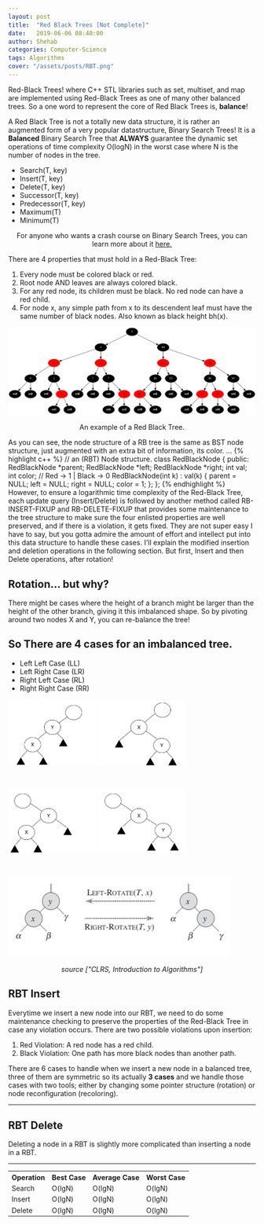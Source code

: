 ```yaml
---
layout: post
title:  "Red Black Trees [Not Complete]"
date:   2019-06-06 08:40:00
author: Shehab
categories: Computer-Science
tags: Algorithms
cover: "/assets/posts/RBT.png"
---
```


Red-Black Trees! where C++ STL libraries such as set, multiset, and map are implemented using Red-Black Trees as one of many other balanced trees. So a one word to represent the core of Red Black Trees is, <strong>balance</strong>!

A Red Black Tree is not a totally new data structure, it is rather an augmented form of a very popular datastructure, Binary Search Trees! It is a <strong> Balanced </strong> Binary Search Tree that <strong>ALWAYS</strong> guarantee the dynamic set operations of time complexity O(logN) in the worst case where N is the number of nodes in the tree. 
<ul>
	<li> Search(T, key)</li>
	<li> Insert(T, key)</li>
	<li> Delete(T, key)</li>
	<li> Successor(T, key)</li>
	<li> Predecessor(T, key)</li>
	<li> Maximum(T)</li>
	<li> Minimum(T)</li>
</ul>

<p align="center"><emp>For anyone who wants a crash course on Binary Search Trees, you can learn more about it <a href="https://shehabmmohamed.github.io/computer-science/2018/10/19/Binary-Search-Trees.html" target="_blank">here.</a></emp></p>

There are 4 properties that must hold in a Red-Black Tree:
<ol>
	<li>Every node must be colored black or red.</li>
	<li>Root node AND leaves are always colored black.</li>
	<li>For any red node, its children must be black. No red node can have a red child.</li>
	<li>For node x, any simple path from x to its descendent leaf must have the same number of black nodes. Also known as black height bh(x).</li>
</ol>

<img src="/assets/posts/RBT.png"> 
<p align="center">An example of a Red Black Tree.</p>

As you can see, the node structure of a RB tree is the same as BST node structure, just augmented with an extra bit of information, its color.
...
{% highlight c++ %}
// an (RBT) Node structure.
class RedBlackNode {
public:
	RedBlackNode *parent;
	RedBlackNode *left;
	RedBlackNode *right;
	int val;
	int color;	// Red -> 1 | Black -> 0
	RedBlackNode(int k) : val(k) {
		parent = NULL;
		left = NULL;
		right = NULL;
		color = 1;
	};
};
{% endhighlight %}
However, to ensure a logarithmic time complexity of the Red-Black Tree, each update query (Insert/Delete) is followed by another method called RB-INSERT-FIXUP and RB-DELETE-FIXUP that provides some maintenance to the tree structure to make sure the four enlisted properties are well preserved, and if there is a violation, it gets fixed.
They are not super easy I have to say, but you gotta admire the amount of effort and intellect put into this data structure to handle these cases. I'll explain the modified insertion and deletion operations in the following section. But first, Insert and then Delete operations, after rotation!
<h2>Rotation... but why?</h2>
There might be cases where the height of a branch might be larger than the height of the other branch, giving it this imbalanced shape. So by pivoting around two nodes X and Y, you can re-balance the tree! 
<h2> So There are 4 cases for an imbalanced tree. </h2>
<ul>
	<li>Left Left Case (LL)</li>
	<li>Left Right Case (LR)</li>
	<li>Right Left Case (RL)</li>
	<li>Right Right Case (RR)</li>
</ul>
<div class="Image Row">
		<span style="display: inline-block; width: 180px; height: 180px;"><img src="/assets/posts/LL.png"></span>
		<span style="display: inline-block; width: 180px; height: 180px;"><img src="/assets/posts/LR.png"></span>
		<span style="display: inline-block; width: 180px; height: 180px;"><img src="/assets/posts/RL.png"></span>
		<span style="display: inline-block; width: 180px; height: 180px;"><img src="/assets/posts/RR.png"></span>
</div>
<img src="/assets/posts/rotations.png">
<p align="center"><I>source ["CLRS, Introduction to Algorithms"]</I></p>

<h2>RBT Insert </h2>
Everytime we insert a new node into our RBT, we need to do some maintenance checking to preserve the properties of the Red-Black Tree in case any violation occurs. There are two possible violations upon insertion:

<ol>
	<li>Red Violation: A red node has a red child.</li>
	<li>Black Violation: One path has more black nodes than another path.</li>

</ol>
There are 6 cases to handle when we insert a new node in a balanced tree, three of them are symmetric so its actually <strong>3 cases</strong> and we handle those cases with two tools; either by changing some pointer structure (rotation) or node reconfiguration (recoloring).

<hr>

<h2>RBT Delete </h2>
Deleting a node in a RBT is slightly more complicated than inserting a node in a RBT.

<hr>


<table cellpadding="0" cellspacing="0">
	<tr>
		<th>Operation</th><th>Best Case</th><th>Average Case</th><th>Worst Case</th>
	</tr>
	<tr>
		<td>Search</td><td>O(lgN)</td><td>O(lgN)</td><td>O(lgN)</td>
	</tr>
	<tr>
		<td>Insert</td><td>O(lgN)</td><td>O(lgN)</td><td>O(lgN)</td>
	</tr>
	<tr>
		<td>Delete</td><td>O(lgN)</td><td>O(lgN)</td><td>O(lgN)</td>
	</tr>
</table>